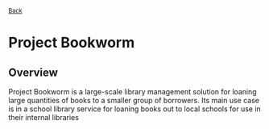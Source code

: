 <sup> [Back](.) </sup>
# Project Bookworm

## Overview
Project Bookworm is a large-scale library management solution for loaning large
quantities of books to a smaller group of borrowers.
Its main use case is in a school library service for loaning books out to local
schools for use in their internal libraries
